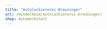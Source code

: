 ```yaml
---
title: "Autolackiererei Breuninger"
url: /mindelheim/autolackiererei-breuninger/
shop: Autowerkstatt
---
```

